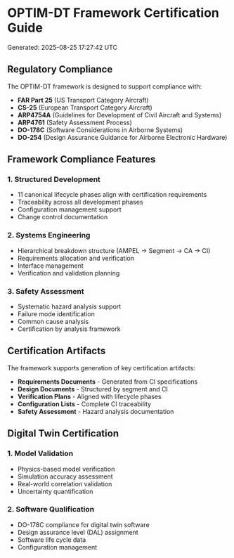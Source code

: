 # OPTIM-DT Framework Certification Guide

Generated: 2025-08-25 17:27:42 UTC

## Regulatory Compliance

The OPTIM-DT framework is designed to support compliance with:

- **FAR Part 25** (US Transport Category Aircraft)
- **CS-25** (European Transport Category Aircraft)
- **ARP4754A** (Guidelines for Development of Civil Aircraft and Systems)
- **ARP4761** (Safety Assessment Process)
- **DO-178C** (Software Considerations in Airborne Systems)
- **DO-254** (Design Assurance Guidance for Airborne Electronic Hardware)

## Framework Compliance Features

### 1. Structured Development

- 11 canonical lifecycle phases align with certification requirements
- Traceability across all development phases
- Configuration management support
- Change control documentation

### 2. Systems Engineering

- Hierarchical breakdown structure (AMPEL → Segment → CA → CI)
- Requirements allocation and verification
- Interface management
- Verification and validation planning

### 3. Safety Assessment

- Systematic hazard analysis support
- Failure mode identification
- Common cause analysis
- Certification by analysis framework

## Certification Artifacts

The framework supports generation of key certification artifacts:

- **Requirements Documents** - Generated from CI specifications
- **Design Documents** - Structured by segment and CI
- **Verification Plans** - Aligned with lifecycle phases
- **Configuration Lists** - Complete CI traceability
- **Safety Assessment** - Hazard analysis documentation

## Digital Twin Certification

### 1. Model Validation

- Physics-based model verification
- Simulation accuracy assessment
- Real-world correlation validation
- Uncertainty quantification

### 2. Software Qualification

- DO-178C compliance for digital twin software
- Design assurance level (DAL) assignment
- Software life cycle data
- Configuration management

